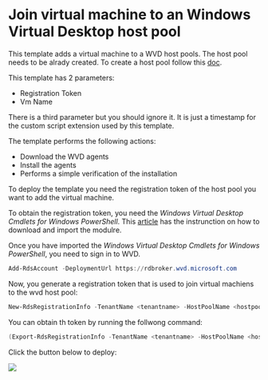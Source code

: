 # Join virtual machine to an Windows Virtual Desktop host pool

This template adds a virtual machine to a WVD host pools. The host pool needs to be alrady created.
To create a host pool follow this [doc](https://docs.microsoft.com/en-us/azure/virtual-desktop/create-host-pools-powershell).

This template has 2 parameters:

- Registration Token
- Vm Name

There is a third parameter but you should ignore it. It is just a timestamp for the custom script extension used by this template.

The template performs the following actions:
- Download the WVD agents
- Install the agents
- Performs a simple verification of the installation
 
To deploy the template you need the registration token of the host pool you want to add the virtual machine.

To obtain the registration token, you need the *Windows Virtual Desktop Cmdlets for Windows PowerShell*.
This [article](https://docs.microsoft.com/en-us/powershell/windows-virtual-desktop/overview) has the instrunction on how to download and import the modulre.

Once you have imported the *Windows Virtual Desktop Cmdlets for Windows PowerShell*, you need to sign in to WVD.

```powershell
Add-RdsAccount -DeploymentUrl https://rdbroker.wvd.microsoft.com
```

Now, you generate a registration token that is used to join virtual machiens to the wvd host pool:
```powershell
New-RdsRegistrationInfo -TenantName <tenantname> -HostPoolName <hostpoolname> -ExpirationHours <number of hours>
```

You can obtain th token by running the follwong command:
```powershell
(Export-RdsRegistrationInfo -TenantName <tenantname> -HostPoolName <hostpoolname>).Token
```




Click the button below to deploy:

<a href="https://portal.azure.com/#create/Microsoft.Template/uri/https:%2F%2Fraw.githubusercontent.com%2Fmadsamuel%2Fwvd%2Fmaster%2Fwin%207%20agent%20deployment%2Fazuredeploy.json" target="_blank">
    <img src="http://azuredeploy.net/deploybutton.png"/>
</a>
